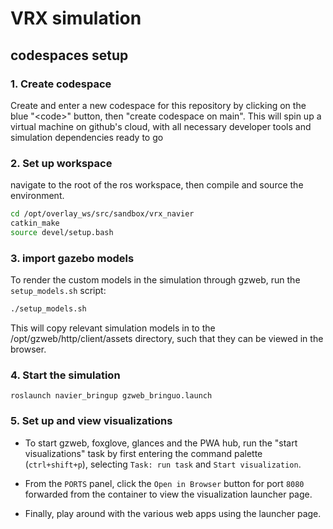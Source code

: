 # VRX simulation

## codespaces setup
### 1. Create codespace
Create and enter a new codespace for this repository by clicking on the blue "\<code>" button, then "create codespace on main". This will spin up a virtual machine on github's cloud, with all necessary developer tools and simulation dependencies ready to go

### 2. Set up workspace
navigate to the root of the ros workspace, then compile and source the environment.
```bash
cd /opt/overlay_ws/src/sandbox/vrx_navier
catkin_make
source devel/setup.bash
```

### 3. import gazebo models
To render the custom models in the simulation through gzweb, run the `setup_models.sh`  script:
```bash
./setup_models.sh
```
This will copy relevant simulation models in to the /opt/gzweb/http/client/assets directory, such that they can be viewed in the browser.

### 4. Start the simulation
```
roslaunch navier_bringup gzweb_bringuo.launch
```

### 5. Set up and view visualizations
- To start gzweb, foxglove, glances and the PWA hub, run the "start visualizations" task by first entering the command palette (`ctrl+shift+p`), selecting `Task: run task` and `Start visualization`.

- From the `PORTS` panel, click the `Open in Browser` button for port `8080` forwarded from the container to view the visualization launcher page.

- Finally, play around with the various web apps using the launcher page.